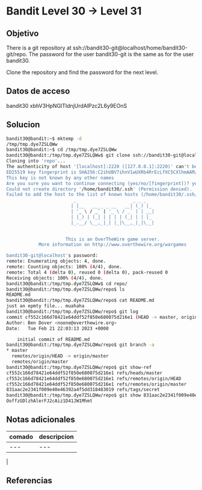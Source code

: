 # Bandit Level 30 → Level 31


## Objetivo
There is a git repository at ssh://bandit30-git@localhost/home/bandit30-git/repo. The password for the user bandit30-git is the same as for the user bandit30.

Clone the repository and find the password for the next level.

## Datos de acceso

bandit30
xbhV3HpNGlTIdnjUrdAlPzc2L6y9EOnS

## Solucion
``` bash 
bandit30@bandit:~$ mktemp -d
/tmp/tmp.dye7ZSLQWw
bandit30@bandit:~$ cd /tmp/tmp.dye7ZSLQWw
bandit30@bandit:/tmp/tmp.dye7ZSLQWw$ git clone ssh://bandit30-git@localhost:2220/home/bandit30-git/repo
Cloning into 'repo'...
The authenticity of host '[localhost]:2220 ([127.0.0.1]:2220)' can't be established.
ED25519 key fingerprint is SHA256:C2ihUBV7ihnV1wUXRb4RrEcLfXC5CXlhmAAM/urerLY.
This key is not known by any other names
Are you sure you want to continue connecting (yes/no/[fingerprint])? yes
Could not create directory '/home/bandit30/.ssh' (Permission denied).
Failed to add the host to the list of known hosts (/home/bandit30/.ssh/known_hosts).
                         _                     _ _ _   
                        | |__   __ _ _ __   __| (_) |_ 
                        | '_ \ / _` | '_ \ / _` | | __|
                        | |_) | (_| | | | | (_| | | |_ 
                        |_.__/ \__,_|_| |_|\__,_|_|\__|
                                                       

                      This is an OverTheWire game server. 
            More information on http://www.overthewire.org/wargames

bandit30-git@localhost's password: 
remote: Enumerating objects: 4, done.
remote: Counting objects: 100% (4/4), done.
remote: Total 4 (delta 0), reused 0 (delta 0), pack-reused 0
Receiving objects: 100% (4/4), done.
bandit30@bandit:/tmp/tmp.dye7ZSLQWw$ cd repo/
bandit30@bandit:/tmp/tmp.dye7ZSLQWw/repo$ ls
README.md
bandit30@bandit:/tmp/tmp.dye7ZSLQWw/repo$ cat README.md 
just an epmty file... muahaha
bandit30@bandit:/tmp/tmp.dye7ZSLQWw/repo$ git log
commit cf552c166d78421e64ddf52f850e680075d216e1 (HEAD -> master, origin/master, origin/HEAD)
Author: Ben Dover <noone@overthewire.org>
Date:   Tue Feb 21 22:03:13 2023 +0000

    initial commit of README.md
bandit30@bandit:/tmp/tmp.dye7ZSLQWw/repo$ git branch -a
* master
  remotes/origin/HEAD -> origin/master
  remotes/origin/master
bandit30@bandit:/tmp/tmp.dye7ZSLQWw/repo$ git show-ref
cf552c166d78421e64ddf52f850e680075d216e1 refs/heads/master
cf552c166d78421e64ddf52f850e680075d216e1 refs/remotes/origin/HEAD
cf552c166d78421e64ddf52f850e680075d216e1 refs/remotes/origin/master
831aac2e2341f009e40e46392a4f5dd318483019 refs/tags/secret
bandit30@bandit:/tmp/tmp.dye7ZSLQWw/repo$ git show 831aac2e2341f009e40e46392a4f5dd318483019
OoffzGDlzhAlerFJ2cAiz1D41JW1Mhmt

```

## Notas adicionales

| comado | descripcion |
|----------|-------------|
| ---| ---
|

## Referencias